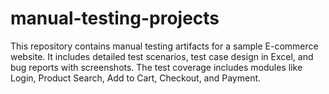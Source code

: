 # manual-testing-projects
This repository contains manual testing artifacts for a sample E-commerce website. It includes detailed test scenarios, test case design in Excel, and bug reports with screenshots. The test coverage includes modules like Login, Product Search, Add to Cart, Checkout, and Payment.
